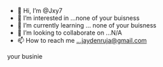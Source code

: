- 👋 Hi, I’m @Jxy7
- 👀 I’m interested in ...none of your buisness
- 🌱 I’m currently learning ... none of your buisness
- 💞️ I’m looking to collaborate on ...N/A
- 📫 How to reach me ...jaydenruja@gmail.com

<!---
Jxy7/Jxy7 is a ✨ special ✨ repository because its `README.md` (this file) appears on your GitHub profile.
You can click the Preview link to take a look at your changes.
--->
your businie
